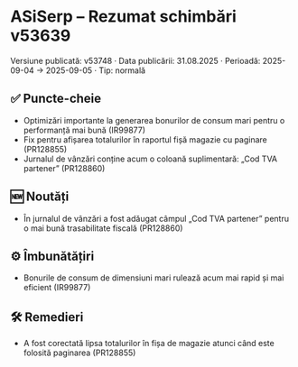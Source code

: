 # ASiSerp – Rezumat schimbări v53639

Versiune publicată: v53748 · Data publicării: 31.08.2025 · Perioadă: 2025-09-04 → 2025-09-05 · Tip: normală

## ✅ Puncte-cheie

- Optimizări importante la generarea bonurilor de consum mari pentru o performanță mai bună (IR99877)
- Fix pentru afișarea totalurilor în raportul fișă magazie cu paginare (PR128855)
- Jurnalul de vânzări conține acum o coloană suplimentară: „Cod TVA partener” (PR128860)

## 🆕 Noutăți

- În jurnalul de vânzări a fost adăugat câmpul „Cod TVA partener” pentru o mai bună trasabilitate fiscală (PR128860)

## ⚙️ Îmbunătățiri

- Bonurile de consum de dimensiuni mari rulează acum mai rapid și mai eficient (IR99877)

## 🛠️ Remedieri

- A fost corectată lipsa totalurilor în fișa de magazie atunci când este folosită paginarea (PR128855)
